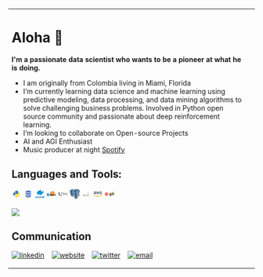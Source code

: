 <table>
  <tr>
    <td>
      <h1> Aloha 👋</h1>
      <b>I'm a passionate data scientist who wants to be a pioneer at what he is doing.</b>
      <ul>
        <li> I am originally from Colombia living in Miami, Florida</li>
        <li>I’m currently learning data science and machine learning using predictive modeling, data processing, and data mining algorithms to solve challenging business problems. Involved in Python open source community and passionate about deep reinforcement learning.

</li>
        <li>I’m looking to collaborate on Open-source Projects</li>
        <li>AI and AGI Enthusiast</li>
        <li>Music producer at night <a href="https://open.spotify.com/artist/4IckYrXpHUoPM9Xx3Z4dQk?si=YPWy9gIQT5WvoPqYdNrDlw" alt="Spotify Page">Spotify</a></li>
      </ul>
<h2> Languages and Tools: </h2>

<code><img height="20" src="https://raw.githubusercontent.com/github/explore/80688e429a7d4ef2fca1e82350fe8e3517d3494d/topics/python/python.png"></code>
<code><img height="20" src="https://raw.githubusercontent.com/github/explore/80688e429a7d4ef2fca1e82350fe8e3517d3494d/topics/sql/sql.png"></code>
<code><img height="20" src="https://raw.githubusercontent.com/github/explore/80688e429a7d4ef2fca1e82350fe8e3517d3494d/topics/docker/docker.png"></code>
<code><img height="20" src="https://raw.githubusercontent.com/github/explore/80688e429a7d4ef2fca1e82350fe8e3517d3494d/topics/scikit-learn/scikit-learn.png"></code>
<code><img height="20" src="https://raw.githubusercontent.com/github/explore/80688e429a7d4ef2fca1e82350fe8e3517d3494d/topics/flask/flask.png"></code>
<code><img height="20" src="https://raw.githubusercontent.com/github/explore/80688e429a7d4ef2fca1e82350fe8e3517d3494d/topics/postgresql/postgresql.png"></code>
<code><img height="20" src="https://raw.githubusercontent.com/github/explore/80688e429a7d4ef2fca1e82350fe8e3517d3494d/topics/mysql/mysql.png"></code>
<code><img height="20" src="https://raw.githubusercontent.com/github/explore/80688e429a7d4ef2fca1e82350fe8e3517d3494d/topics/aws/aws.png"></code>
<code><img height="20" src="https://raw.githubusercontent.com/github/explore/80688e429a7d4ef2fca1e82350fe8e3517d3494d/topics/git/git.png"></code>

  <img align="center" src="https://github-readme-stats.vercel.app/api/top-langs/?username=jsmazorra&title_color=ffffff&text_color=c9cacc&icon_color=2bbc8a&bg_color=1d1f21" />
</a>
     <h2> Communication </h2>
        <p float="left">
  
  [![linkedin](https://user-images.githubusercontent.com/25087769/87172072-530a5080-c2dc-11ea-8e2c-8ee4dbf3394b.png)](https://www.linkedin.com/in/jsmazorra) &nbsp;&nbsp;
  [![website](https://user-images.githubusercontent.com/25087769/87173861-0aa06200-c2df-11ea-9614-da65c9c73692.png)](https://jsmazorra.github.io) &nbsp;&nbsp;
  [![twitter](https://user-images.githubusercontent.com/25087769/87172407-de83e180-c2dc-11ea-9479-a894758266c3.png)](https://www.twitter.com/wavenation7) &nbsp;&nbsp;
  [![email](https://user-images.githubusercontent.com/25087769/87174308-a4680f00-c2df-11ea-90b0-5fa1fa76d2f1.png)](mailto:johan.mazorra@gmail.com)
 
</p>
      </td>   
     <td>
     </td>
   </tr>
</table>
